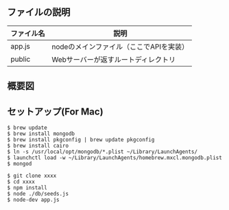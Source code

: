 
## ファイルの説明

|ファイル名|説明|
|--- |--- |
|app.js|nodeのメインファイル（ここでAPIを実装）|
|public|Webサーバーが返すルートディレクトリ|

## 概要図

## セットアップ(For Mac)

```
$ brew update
$ brew install mongodb
$ brew install pkgconfig | brew update pkgconfig
$ brew install cairo
$ ln -s /usr/local/opt/mongodb/*.plist ~/Library/LaunchAgents/
$ launchctl load -w ~/Library/LaunchAgents/homebrew.mxcl.mongodb.plist
$ mongod
```

```
$ git clone xxxx
$ cd xxxx
$ npm install
$ node ./db/seeds.js
$ node-dev app.js
```
